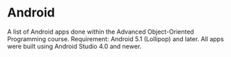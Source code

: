 # Android
A list of Android apps done within the Advanced Object-Oriented Programming course.
Requirement: Android 5.1 (Lollipop) and later.
All apps were built using Android Studio 4.0 and newer.

